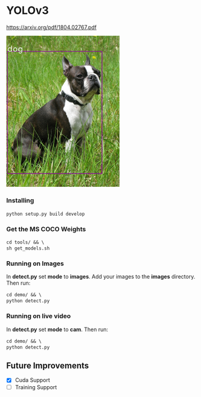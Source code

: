 # YOLOv3

https://arxiv.org/pdf/1804.02767.pdf

<img src="https://github.com/benjaminrwilson/yolov3/blob/master/results/Boston_Terrier_male.jpg" width="300">  

### Installing

```
python setup.py build develop
```

### Get the MS COCO Weights

```
cd tools/ && \
sh get_models.sh
```

### Running on Images

In **detect.py** set **mode** to **images**. Add your images to the **images** directory. Then run:

```
cd demo/ && \
python detect.py
```

### Running on live video

In **detect.py** set **mode** to **cam**. Then run:

```
cd demo/ && \
python detect.py
```

## Future Improvements

- [x] Cuda Support
- [ ] Training Support
